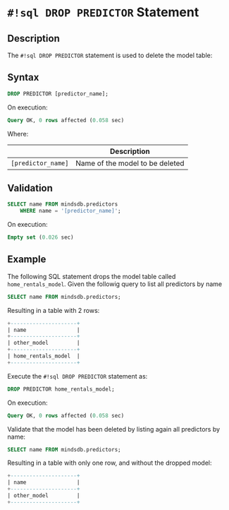 # `#!sql DROP PREDICTOR` Statement

## Description

The `#!sql DROP PREDICTOR` statement is used to delete the model table:

## Syntax

```sql
DROP PREDICTOR [predictor_name];
```

On execution:

```sql
Query OK, 0 rows affected (0.058 sec)
```

Where:

|                    | Description                     |
| ------------------ | ------------------------------- |
| `[predictor_name]` | Name of the model to be deleted |

## Validation

```sql
SELECT name FROM mindsdb.predictors
    WHERE name = '[predictor_name]';
```

On execution:

```sql
Empty set (0.026 sec)
```

## Example

The following SQL statement drops the model table called `home_rentals_model`. Given the followig query to list all predictors by name

```sql
SELECT name FROM mindsdb.predictors;
```

Resulting in a table with 2 rows:

```sql
+---------------------+
| name                |
+---------------------+
| other_model         |
+---------------------+
| home_rentals_model  |
+---------------------+
```

Execute the `#!sql DROP PREDICTOR` statement as:

```sql
DROP PREDICTOR home_rentals_model;
```

On execution:

```sql
Query OK, 0 rows affected (0.058 sec)
```

Validate that the model has been deleted by listing again all predictors by name:

```sql
SELECT name FROM mindsdb.predictors;
```

Resulting in a table with only one row, and without the dropped model:

```sql
+---------------------+
| name                |
+---------------------+
| other_model         |
+---------------------+
```
